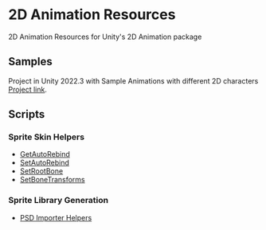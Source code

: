 # 2D Animation Resources
2D Animation Resources for Unity's 2D Animation package

## Samples
Project in Unity 2022.3 with Sample Animations with different 2D characters
[Project link](https://github.com/MarekMarchlewicz/2D-Animation-Resources/tree/main/Samples/2D%20Animation%20Samples).

## Scripts

### Sprite Skin Helpers
- [GetAutoRebind](https://github.com/MarekMarchlewicz/2D-Animation-Resources/blob/main/Scripts/SpriteSkinHelpers.cs#L23)
- [SetAutoRebind](https://github.com/MarekMarchlewicz/2D-Animation-Resources/blob/main/Scripts/SpriteSkinHelpers.cs#L30)
- [SetRootBone](https://github.com/MarekMarchlewicz/2D-Animation-Resources/blob/main/Scripts/SpriteSkinHelpers.cs#L38)
- [SetBoneTransforms](https://github.com/MarekMarchlewicz/2D-Animation-Resources/blob/main/Scripts/SpriteSkinHelpers.cs#L50C24-L50C41)

### Sprite Library Generation
- [PSD Importer Helpers](https://github.com/MarekMarchlewicz/2D-Animation-Resources/blob/main/PSD-Helpers)
